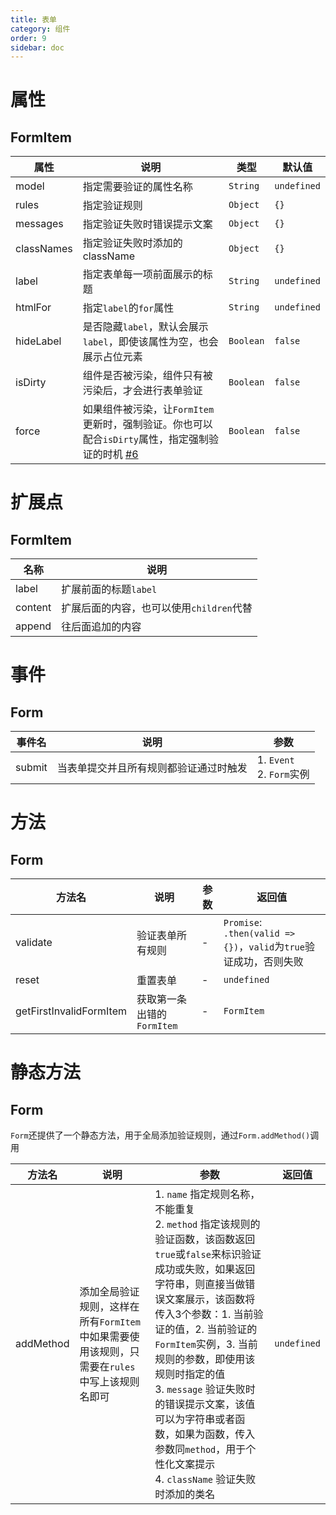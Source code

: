 ```yaml
---
title: 表单
category: 组件
order: 9
sidebar: doc
---
```


# 属性

## FormItem

| 属性 | 说明 | 类型 | 默认值 |
| --- | --- | --- | --- |
| model | 指定需要验证的属性名称 | `String` | `undefined` |
| rules | 指定验证规则 | `Object` | `{}` |
| messages | 指定验证失败时错误提示文案 | `Object` | `{}` |
| classNames | 指定验证失败时添加的className | `Object` | `{}` |
| label | 指定表单每一项前面展示的标题 | `String` | `undefined` |
| htmlFor | 指定`label`的`for`属性 | `String` | `undefined` | 
| hideLabel | 是否隐藏`label`，默认会展示`label`，即使该属性为空，也会展示占位元素 | `Boolean` | `false` |
| isDirty | 组件是否被污染，组件只有被污染后，才会进行表单验证 | `Boolean` | `false` |
| force | 如果组件被污染，让`FormItem`更新时，强制验证。你也可以配合`isDirty`属性，指定强制验证的时机 [#6][1] | `Boolean` | `false` |

# 扩展点

## FormItem

| 名称 | 说明 |
| --- | --- |
| label | 扩展前面的标题`label` |
| content | 扩展后面的内容，也可以使用`children`代替 |
| append | 往后面追加的内容 |

# 事件

## Form

| 事件名 | 说明 | 参数 |
| --- | --- | --- |
| submit | 当表单提交并且所有规则都验证通过时触发 | 1. `Event` <br /> 2. `Form`实例 |

# 方法

## Form

| 方法名 | 说明 | 参数 | 返回值 |
| --- | --- | --- | --- |
| validate | 验证表单所有规则 | - | `Promise`: `.then(valid => {})`，`valid`为`true`验证成功，否则失败 |
| reset | 重置表单 | - | `undefined` |
| getFirstInvalidFormItem | 获取第一条出错的`FormItem` | - | `FormItem` |

# 静态方法

## Form

`Form`还提供了一个静态方法，用于全局添加验证规则，通过`Form.addMethod()`调用

| 方法名 | 说明 | 参数 | 返回值 |
| --- | --- | --- | --- |
| addMethod | 添加全局验证规则，这样在所有`FormItem`中如果需要使用该规则，只需要在`rules`中写上该规则名即可 | 1. `name` 指定规则名称，不能重复 <br /> 2. `method` 指定该规则的验证函数，该函数返回`true`或`false`来标识验证成功或失败，如果返回字符串，则直接当做错误文案展示，该函数将传入3个参数：1. 当前验证的值，2. 当前验证的`FormItem`实例，3. 当前规则的参数，即使用该规则时指定的值 <br /> 3. `message` 验证失败时的错误提示文案，该值可以为字符串或者函数，如果为函数，传入参数同`method`，用于个性化文案提示 <br /> 4. `className` 验证失败时添加的类名 | `undefined` |

[1]: https://github.com/ksc-fe/kpc/issues/6
